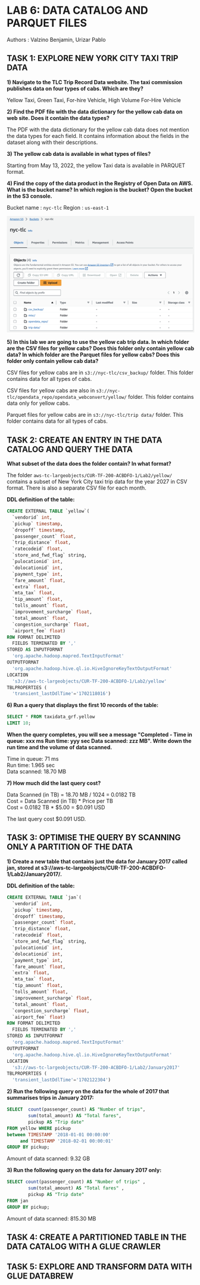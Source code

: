 # LAB 6: DATA CATALOG AND PARQUET FILES
Authors : Valzino Benjamin, Urizar Pablo

## TASK 1: EXPLORE NEW YORK CITY TAXI TRIP DATA

**1) Navigate to the TLC Trip Record Data website. The taxi commission publishes data on four types of cabs. Which are
they?**

Yellow Taxi, Green Taxi, For-hire Vehicle, High Volume For-Hire Vehicle

**2) Find the PDF file with the data dictionary for the yellow cab data on web site. Does it contain the data types?**

The PDF with the data dictionary for the yellow cab data does not mention the data types for each field.
It contains information about the fields in the dataset along with their descriptions.

**3) The yellow cab data is available in what types of files?**

Starting from May 13, 2022, the yellow Taxi data is available in PARQUET format.

**4) Find the copy of the data product in the Registry of Open Data on AWS. What is the bucket name? In which region is
the bucket? Open the bucket in the S3 console.**

Bucket name : `nyc-tlc`
Region : `us-east-1`

![task1.png](screenshots%2Ftask1.png)

**5) In this lab we are going to use the yellow cab trip data. In which folder are the CSV files for yellow cabs? Does
this folder only contain yellow cab data? In which folder are the Parquet files for yellow cabs? Does this folder only
contain yellow cab data?**

CSV files for yellow cabs are in `s3://nyc-tlc/csv_backup/` folder. This folder contains data for all types of cabs.

CSV files for yellow cabs are also in `s3://nyc-tlc/opendata_repo/opendata_webconvert/yellow/` folder. This folder
contains data only for yellow cabs.

Parquet files for yellow cabs are in `s3://nyc-tlc/trip data/` folder. This folder contains data for all types of cabs.

## TASK 2: CREATE AN ENTRY IN THE DATA CATALOG AND QUERY THE DATA

**What subset of the data does the folder contain? In what format?**

The folder `aws-tc-largeobjects/CUR-TF-200-ACBDFO-1/Lab2/yellow/` contains a subset of New York City taxi trip data
for the year 2027 in CSV format. There is also a separate CSV file for each month.

**DDL definition of the table:**
```sql
CREATE EXTERNAL TABLE `yellow`(
  `vendorid` int, 
  `pickup` timestamp, 
  `dropoff` timestamp, 
  `passenger_count` float, 
  `trip_distance` float, 
  `ratecodeid` float, 
  `store_and_fwd_flag` string, 
  `pulocationid` int, 
  `dolocationid` int, 
  `payment_type` int, 
  `fare_amount` float, 
  `extra` float, 
  `mta_tax` float, 
  `tip_amount` float, 
  `tolls_amount` float, 
  `improvement_surcharge` float, 
  `total_amount` float, 
  `congestion_surcharge` float, 
  `airport_fee` float)
ROW FORMAT DELIMITED 
  FIELDS TERMINATED BY ',' 
STORED AS INPUTFORMAT 
  'org.apache.hadoop.mapred.TextInputFormat' 
OUTPUTFORMAT 
  'org.apache.hadoop.hive.ql.io.HiveIgnoreKeyTextOutputFormat'
LOCATION
  's3://aws-tc-largeobjects/CUR-TF-200-ACBDFO-1/Lab2/yellow'
TBLPROPERTIES (
  'transient_lastDdlTime'='1702118016')
```

**6) Run a query that displays the first 10 records of the table:**
```sql
SELECT * FROM taxidata_grf.yellow
LIMIT 10;
```

**When the query completes, you will see a message "Completed - Time in queue: xxx ms Run time: yyy sec Data scanned:
zzz MB". Write down the run time and the volume of data scanned.**

Time in queue: 71 ms  
Run time: 1.965 sec  
Data scanned: 18.70 MB

**7) How much did the last query cost?**

Data Scanned (in TB) = 18.70 MB / 1024 = 0.0182 TB  
Cost = Data Scanned (in TB) * Price per TB  
Cost = 0.0182 TB * $5.00 = $0.091 USD  

The last query cost $0.091 USD.


## TASK 3: OPTIMISE THE QUERY BY SCANNING ONLY A PARTITION OF THE DATA

**1) Create a new table that contains just the data for January 2017 called jan, stored at
s3://aws-tc-largeobjects/CUR-TF-200-ACBDFO-1/Lab2/January2017/.**

**DDL definition of the table:**
```sql
CREATE EXTERNAL TABLE `jan`(
  `vendorid` int, 
  `pickup` timestamp, 
  `dropoff` timestamp, 
  `passenger_count` float, 
  `trip_distance` float, 
  `ratecodeid` float, 
  `store_and_fwd_flag` string, 
  `pulocationid` int, 
  `dolocationid` int, 
  `payment_type` int, 
  `fare_amount` float, 
  `extra` float, 
  `mta_tax` float, 
  `tip_amount` float, 
  `tolls_amount` float, 
  `improvement_surcharge` float, 
  `total_amount` float, 
  `congestion_surcharge` float, 
  `airport_fee` float)
ROW FORMAT DELIMITED 
  FIELDS TERMINATED BY ',' 
STORED AS INPUTFORMAT 
  'org.apache.hadoop.mapred.TextInputFormat' 
OUTPUTFORMAT 
  'org.apache.hadoop.hive.ql.io.HiveIgnoreKeyTextOutputFormat'
LOCATION
  's3://aws-tc-largeobjects/CUR-TF-200-ACBDFO-1/Lab2/January2017'
TBLPROPERTIES (
  'transient_lastDdlTime'='1702122304')
```

**2) Run the following query on the data for the whole of 2017 that summarises trips in January 2017:**
```sql
SELECT  count(passenger_count) AS "Number of trips",
        sum(total_amount) AS "Total fares",
        pickup AS "Trip date"
FROM yellow WHERE pickup
between TIMESTAMP '2018-01-01 00:00:00'
     and TIMESTAMP '2018-02-01 00:00:01'
GROUP BY pickup;
```

Amount of data scanned: 9.32 GB

**3) Run the following query on the data for January 2017 only:**
```sql
SELECT count(passenger_count) AS "Number of trips" ,
        sum(total_amount) AS "Total fares" ,
        pickup AS "Trip date"
FROM jan
GROUP BY pickup;
```

Amount of data scanned: 815.30 MB

## TASK 4: CREATE A PARTITIONED TABLE IN THE DATA CATALOG WITH A GLUE CRAWLER

## TASK 5: EXPLORE AND TRANSFORM DATA WITH GLUE DATABREW

